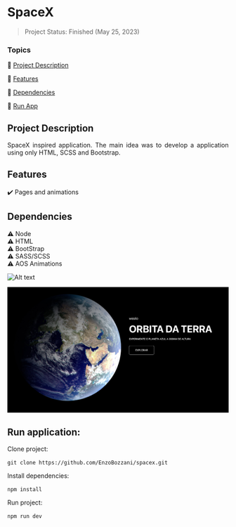 <h1>SpaceX</h1>

> Project Status: Finished (May 25, 2023)

### Topics

:small_blue_diamond: [Project Description](#project-description)

:small_blue_diamond: [Features](#features)

:small_blue_diamond: [Dependencies](#dependencies)

:small_blue_diamond: [Run App](#run-application)

## Project Description

<p align="justify">
  SpaceX inspired application. The main idea was to develop a application using only HTML, SCSS and Bootstrap.
</p>

## Features

:heavy_check_mark: Pages and animations

## Dependencies

:warning: Node
<br>
:warning: HTML
<br>
:warning: BootStrap
<br>
:warning: SASS/SCSS
<br>
:warning: AOS Animations

![Alt text](./img1.png)

![Alt text](./img2.png)

## Run application:

Clone project:

```
git clone https://github.com/EnzoBozzani/spacex.git
```

Install dependencies:

```
npm install
```

Run project:

```
npm run dev
```
